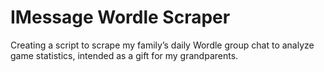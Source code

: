 # IMessage Wordle Scraper
Creating a script to scrape my family’s daily Wordle group chat to analyze game statistics, intended as a gift for my grandparents.

